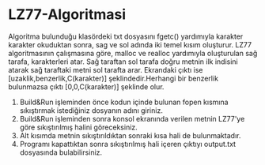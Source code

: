 # LZ77-Algoritmasi
Algoritma bulunduğu klasördeki txt dosyasını fgetc() yardımıyla karakter karakter okuduktan sonra, sag ve sol adında iki temel kısım oluşturur. LZ77 algoritmasının çalışmasına göre, malloc ve realloc yardımıyla oluşturulan sağ tarafa, karakterleri atar. Sağ taraftan sol tarafa doğru metnin ilk indisini atarak sağ taraftaki metni sol tarafta arar.
Ekrandaki çıktı ise [uzaklik,benzerlik,C(karakter)] şeklindedir.Herhangi bir benzerlik bulunmazsa çıktı [0,0,C(karakter)] şeklinde olur.

1. Build&Run işleminden önce kodun içinde bulunan fopen kısmına sıkıştırmak istediğiniz dosyanın adını giriniz.
2. Build&Run işleminden sonra konsol ekranında verilen metnin LZ77'ye göre sıkıştırılmış halini göreceksiniz.
3. Alt kısımda metnin sıkıştırıldıktan sonraki kısa hali de bulunmaktadır.
4. Programı kapattıktan sonra sıkıştırılmış hali içeren çıktıyı output.txt dosyasında bulabilirsiniz.
